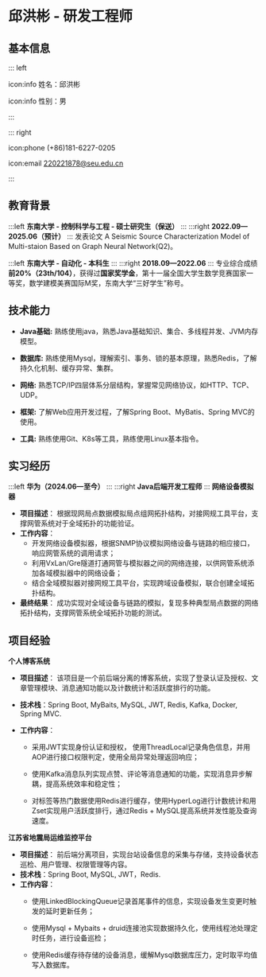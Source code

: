 # 邱洪彬 - 研发工程师

## 基本信息

::: left

icon:info 姓名：邱洪彬

icon:info 性别：男

:::

::: right

icon:phone (+86)181-6227-0205

icon:email [220221878@seu.edu.cn](mailto:220221878@seu.edu.cn)

<!--

**求职意向：研发工程师**

**期望城市：杭州/上海/南京/北京**-->
:::

## 教育背景

:::left
**东南大学 - 控制科学与工程 - 硕士研究生（保送）**
:::
:::right
**2022.09—2025.06（预计）**
:::
发表论文 A Seismic Source Characterization Model of Multi-staion Based on Graph Neural Network(Q2)。

:::left
**东南大学 - 自动化 - 本科生**
:::
:::right
**2018.09—2022.06**
:::
专业综合成绩**前20\%（23th/104）**，获得过**国家奖学金**，第十一届全国大学生数学竞赛国家一等奖，数学建模美赛国际M奖，东南大学“三好学生”称号。

## 技术能力

- **Java基础:** 熟练使用java，熟悉Java基础知识、集合、多线程并发、JVM内存模型。

- **数据库:** 熟练使用Mysql，理解索引、事务、锁的基本原理，熟悉Redis，了解持久化机制、缓存异常、集群。

- **网络:** <!--熟悉TCP/IP四层体系分层结构，掌握常见网络协议，如HTTP、TCP、 UDP等。-->熟悉TCP/IP四层体系分层结构，掌握常见网络协议，如HTTP、TCP、 UDP。

- **框架:** <!--了解Web应用开发过程，了解Spring Boot、MyBatis、Spring MVC开发流程。-->了解Web应用开发过程，了解Spring Boot、MyBatis、Spring MVC的使用。

- **工具:** <!--熟悉Git、Nginx等工具的使用，了解Linux基本指令及操作系统相关知识。-->熟练使用Git、K8s等工具，熟练使用Linux基本指令。

<!--（1：什么是内存碎片，如何解决？
内存碎片是由内存的申请和释放产生的，通常分为下面两种：内部内存碎片(Internal Memory Fragmentation，简称为内存碎片)：已经分配给进程使用但未被使用的内存。导致内部内存碎片的主要原因是，当采用固定比例比如 2 的幂次方进行内存分配时，进程所分配的内存可能会比其实际所需要的大。举个例子，一个进程只需要 65 字节的内存，但为其分配了 128（2^7） 大小的内存，那 63 字节的内存就成为了内部内存碎片。外部内存碎片(External Memory Fragmentation，简称为外部碎片)：由于未分配的连续内存区域太小，以至于不能满足任意进程所需要的内存分配请求，这些小片段且不连续的内存空间被称为外部碎片。也就是说，外部内存碎片指的是那些并未分配给进程但又不能使用的内存。分段机制容易出现外部内存碎片，即在段与段之间留下碎片空间(不足以映射给虚拟地址空间中的段)。分页机制解决了外部内存碎片的问题，但仍然可能会出现内部内存碎片。
  2：TCP如何实现可靠传输？
1. 基于数据块传输：应用数据被分割成 TCP 认为最适合发送的数据块，再传输给网络层，数据块被称为报文段或段。
2. 对失序数据包重新排序以及去重：TCP 为了保证不发生王包，就给每个包一个序列号，有了序列号能够将接收到的数据根据序列号排序，并且去掉重复序列号的数据就可以实现数据包去重。
3. 校验和 : TCP 将保持它首部和数据的检验和。这是一个端到端的检验和，目的是检测数据在传输过程中的任何变化。如果收到段的检验和有差错，TCP 将王弃这个报文段和不确认收到此报文段。
4. 重传机制 : 在数据包丟失或延迟的情况下，重新发送数据包，直到收到对方的确认应答 (ACK)。TCP 重传机制主要有：基于计时器的重传（也就是超时重传）、快速重传（基于接收端的反馈信息来引发重传)、SACK（在快速重传的基础上，返回最近收到的报文段的序列号范围，这样客户端就知道，哪些数据包已经到达服务器了)、D-SACK (重复 SACK，在 SACK 的基础上，额外携带信息，告知发送方有哪些数据包自己重复接收了)。关于重传机制的详细介绍，可以查看详解 TCP 超时与重传机制匹这篇文章。
5. 流量控制 : TCP 连接的每一方都有固定大小的缓冲空间，TCP 的接收端只允许发送端发送接收端缓冲区能接纳的数据。当接收方来不及处理发送方的数据，能提示发送方降低发送的速率，防止包丟失。TCP 使用的流量控制协议是可变大小的滑动窗口协议 (TCP 利用滑动窗口实现流量控制)。
6. 拥塞控制: 当网络拥塞时，减少数据的发送。TCP 在发送数据的时候，需要考虑两个因素: 一是接收方的接收能力，二是网络的拥塞程度。接收方的接收能力由滑动窗口表示，表示接收方还有多少缓冲区可以用来接收数据。网络的拥塞程度由拥塞窗口表示，它是发送方根据网络状况自己维护的一个值，表示发送方认为可以在网络中传输的数据量。发送方发送数据的大小是滑动窗口和拥塞窗口的最小值，这样可以保证发送方既不会超过接收方的接收能力，也不会造成网络的过度拥塞。
   3、Redis 为什么这么快？
   Redis 内部做了非常多的性能优化，比较重要的有下面 3 点：Redis 基于内存，内存的访问速度是磁盘的上千倍；Redis 基于 Reactor 模式设计开发了一套高效的事件处理模型，主要是单线程事件循环和 IO 多路复用（Redis 线程模式后面会详细介绍到）；Redis 内置了多种优化过后的数据类型/结构实现，性能非常高。
   ）-->
## 实习经历

:::left
**华为（2024.06—至今）**
:::
:::right
**Java后端开发工程师**
:::
**网络设备模拟器**
- **项目描述**：
根据现网局点数据模拟局点组网拓扑结构，对接网规工具平台，支撑网管系统对于全域拓扑的功能验证。
- **工作内容**：
   - 开发网络设备模拟器，根据SNMP协议模拟网络设备与链路的相应接口，响应网管系统的调用请求；
   - 利用VxLan/Gre隧道打通网管与模拟器之间的网络连接，以供网管系统添加各域模拟器中的网络设备；
   - 结合全域模拟器对接网规工具平台，实现跨域设备模拟，联合创建全域拓扑结构。
- **最终结果**：
	成功实现对全域设备与链路的模拟，复现多种典型局点数据的网络拓扑结构，支撑网管系统全域拓扑功能的测试。

## 项目经验

**个人博客系统**

- **项目描述**：
  该项目是一个前后端分离的博客系统，实现了登录认证及授权、文章管理模块、消息通知功能以及计数统计和活跃度排行的功能。

- **技术栈**：Spring Boot, MyBaits, MySQL, JWT, Redis, Kafka, Docker, Spring MVC.

- **工作内容**：
  
  - 采用JWT实现身份认证和授权， 使用ThreadLocal记录角色信息，并用AOP进行接口权限判定，使用全局异常处理返回响应；
    
    <!--使用jwt在客户端存储用户的id和权限等信息，当服务端收到请求时，拦截其中的token并解析，利用密钥重新生成签名，对比签名是否一致进行身份认证，使用AOP切面编程实现权限判定，在权限方法处设置切点，在Threadlocal中存储从token中解析到的当前用户的权限信息，在切面中判定是否符合需要的权限。ThreadLocal和ConcurrentHashMap区别，threadlocal通过复制线程副本保证线程安全，ConcurrentHashMap通过加锁保证线程安全。通过RBAC模型进行管理各种权限，游客、管理员、vip-->
    
    <!-- - 使用MySQL实现帖子、评论、目录、标签等博客业务的创建、删除、查询等功能；根据用户关系和业务关系设计了不同的库表，对于用户权限设计了用户表角色表和权限表，相互关联进行权限控制，对于用户点赞、评论等行为，设计用户操作表，使用用户关联表记录关注信息；对于文章相关的操作设计文章表、标签表、评论表等记录文章信息.-->
  
  - 使用Kafka消息队列实现点赞、评论等消息通知的功能，实现消息异步解耦，提高系统效率和稳定性；
    
    <!--当发生点赞和评论等事件时，利用AOP切面编程生产并发送对应的消息到KATKA主题中，利用kafkalisener注解监听kafka队列中相应的主题消息，监测到有消息产生后，解析消息并放入redis中，当用户查询时及时更新, 为了保证消息顺序性，-->
  
  - 对标签等热门数据使用Redis进行缓存，使用HyperLog进行计数统计和用Zset实现用户活跃度排行，通过Redis + MySQL提高系统并发性能及查询速度。
    
    <!--将文章标签等热点数据放到redis中进行缓存，当查询时直接从内存读取，提高读取速度；同时利用redis原子变量来实现用户在线统计，在用户请求建立连接时增加计数，断开时减少计数；对用户的评论、点赞等行为记录到redis中，用来进行幂等判断防止重复操作，赋予行为相应的分数，通过事件/监听机制更新redis的ZSET有序链表中的用户分数。为了保证缓存一致性，写操作时采用先更新数据库再删除缓存的策略。
    1、热门数据的检测
    2、变更活跃度时进行幂等检验，防止重复加分，通过与用户记录表中的记录过操作对比实现
    3、redis锁解决并发，通过最终一致性保证事务-->
    
    <!--（问题 1：如何提高系统并发呢？
    实现方式主要是将热点数据放入 Redis 缓存，比如文中的分类和标签，使用频率会非常高，因为这些数据不会经常变动，且后台配置完毕后，会实时存入缓存中，非常适合作为热点缓存，并对热点缓存设置失效时间，比如 30 分钟，可以作为 Redis 和 MySQL 不一致的兜底策略。
    问题 2：为什么可以用 Redis 实现计数和排行榜？如何实现？
    由于 Reids 的内存具有高性能和存储能力，并且实现原子性操作，所以非常适合用来做简单的计数统计，通常会使用 INCR 或者 INCRBY 来完成自增操作，就可以实现实时计数功能。
    问题 3：如何解决 MySQL 和 Redis 缓存的一致性问题呢？
    刚才说的通过增加缓存失效时间，如果缓存失效，会重新将 DB 数据持久化到缓存，可以解决两者不一致问题，但是这个只是兜底策略，但是在缓存未失效的这段时间，其实还是存在两者不一致的问题。
    其实对于两者的一致性问题，不可能完全解决，只能尽量去规避，我们使用的是“先写 MySQL，再删除 Redis”的方式，即先将数据写入 MySQL，再删除 Redis 数据的方式。
    不过这种方式也有个弊端，当同时有 2 个查询请求过来时，当缓存刚好失效，且写入 MySQL 和删除 Redis 中间出现较大时间间隔时，当第一次查询时，缓存还没有被删除，那么第一次查询的数据是旧值，第二个查询是在缓存删除之后，那么第二次查询是从 DB 获取，所以查询的是新值。
    由于第二次查询会回写到 Redis，所以后续的查询，两者都会保存一致，仅在一些极端情况下，会查询偶尔不一致的情况。）-->

**江苏省地震局运维监控平台**

- **项目描述**：
  前后端分离项目，实现台站设备信息的采集与存储，支持设备状态巡检、用户管理、权限管理等内容。
- **技术栈**：Spring Boot, MySQL, JWT，Redis.
- **工作内容**：
  - 使用LinkedBlockingQueue记录首尾事件的信息，实现设备发生变更时触发的延时更新任务；
  - 使用Mysql + Mybaits + druid连接池实现数据持久化，使用线程池处理定时任务，进行设备巡检；
    
    <!-- 使用注解指定线程池进行设备巡检任务，与设备间ping通，检测设备状态。-->
    
  - 使用Redis缓存待存储的设备消息，缓解Mysql数据库压力，定时取平均值写入数据库。
    
    <!-- 数据量过大，写入mysql时请求过多，在redis中进行存储，例如每分钟发送温度信息，则每十分钟写入平均温度。-->
    
<!--  

**校园订餐系统**

- **项目描述**：
  本项目是为校园餐饮定制的前后端分离的订餐系统，对员工、菜品，套餐等进行管理维护，发放优惠券，以及实现来单提醒和用户催单。

- **技术栈**：Spring Boot, MyBaits, Redis,  Nginx, Spring MVC, JWT.

- **工作内容**：-->

<!--- 使用MyBaits完成员工、分类、菜品及套餐模块的管理及增删改查等操作；-->

<!-- - 使用Redis缓存高频数据如分类菜品，并用Spring Cache优化代码，提高系统性能与响应速度；-->
  
  <!-- 使用redis缓存菜品、套餐等高频数据，并且使用redis作为spring cache的底层实现，利用spring cache注解简化代码。通过Springboot定时任务实现缓存预热，防止缓存雪崩。-->
  
<!--  - 使用乐观锁解决优惠券超卖问题，使用分布式锁解决一人一单问题，用布隆过滤器解决缓存穿透问题；-->
    
<!--  Redis分布式锁通过分段缓解高并发下的压力。利用redis的setnx命令来构造乐观锁，防止出现超卖现象，同时利用布隆过滤器判断数据是否存在，解决高并发情况下缓存穿透的问题。超卖现象可以通过悲观锁乐观锁实现，乐观锁性能更好，同时为保证成功率使乐观锁的条件判断为库存大于0。一人一单的问题可以通过加悲观锁解决，在服务多机情况下用分布式锁解决。 -->
  
<!--  - 通过WebSocket实现管理端与服务端的长连接，实现来单提醒与客户催单功能。 -->   
  
  <!-- 使用websocket应用层协议实现服务端与用户端的长连接全双工通信，当有用户下单及催单时，主动通知服务端进行处理。-->

<!--## 个人评价

- 本人乐观开朗、在校成绩优异、获得过多项荣誉与奖项，热爱运动，擅长篮球、羽毛球、健身等活动，责任心强，对工作认真负责，有合作精神，有与多人组队竞赛并担任队长的经验，与成员良好沟通，共创佳绩。-->

<!-- 自我介绍：面试官你好，我叫邱洪彬，目前是一名研二在读生，我本科就读于东南大学，研究生也是保送到东南大学。我在校期间成绩优异，获得过国家奖学金，也获得过东南大学”三好学生称号“。我积极参加竞赛，参加过全国大学生数学竞赛并获得国家一等奖，参加过美国大学生数学建模竞赛并获得国际M奖。我目前掌握Java编程语言，掌握Java基础、集合与并发的知识，掌握Mysql，redis数据库，也熟悉常见的网络通信协议和操作系统基础知识。我在校期间参与过导师合作的一些项目，也自己开发过一些项目。比如在我的个人博客系统项目上，我实现了用户的鉴定与授权，用户的消息通知和用户排行榜等功能。-->
